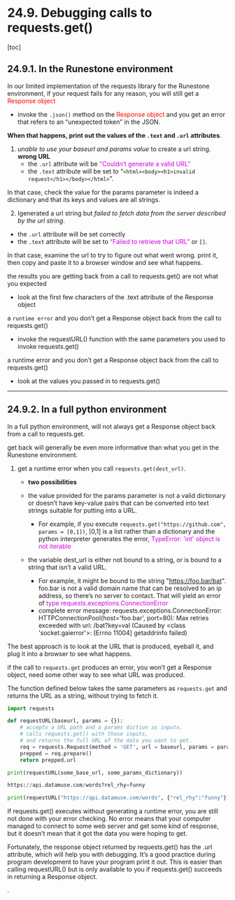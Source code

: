
# 24.9. Debugging calls to requests.get()

[toc]

## 24.9.1. In the Runestone environment

In our limited implementation of the requests library for the Runestone environment, if your request fails for any reason, you will still get a <font color=red> Response object </font>
- invoke the `.json()` method on the <font color=red> Response object </font> and you get an error that refers to an “unexpected token” in the JSON.

**When that happens, print out the values of the `.text` and `.url` attributes**.

1. *unable to use your baseurl and params value* to create a url string. **wrong URL**
    - the `.url` attribute will be <font color=dpurple> "Couldn’t generate a valid URL” </font>
    - the `.text` attribute will be set to “`<html><body><h1>invalid request</h1></body></html>`”.

In that case, check the value for the params parameter is indeed a dictionary and that its keys and values are all strings.

2. Igenerated a url string but *failed to fetch data from the server described by the url string*.
- the `.url` attribute will be set correctly
- the `.text` attribute will be set to <font color=dpurple> “Failed to retrieve that URL” </font> or `[]`.

In that case, examine the url to try to figure out what went wrong. print it, then copy and paste it to a browser window and see what happens.

the results you are getting back from a call to requests.get() are not what you expected
- look at the first few characters of the .text attribute of the Response object

a `runtime error` and you don’t get a Response object back from the call to requests.get()
- invoke the requestURL() function with the same parameters you used to invoke requests.get()

a runtime error and you don’t get a Response object back from the call to requests.get()
- look at the values you passed in to requests.get()

---

## 24.9.2. In a full python environment

In a full python environment, will not always get a Response object back from a call to requests.get.

get back will generally be even more informative than what you get in the Runestone environment.

1. get a <fonr color=red> runtime error </font> when you call `requests.get(dest_url)`.
    - **two possibilities**

    - the value provided for the params parameter is not a valid dictionary or doesn’t have key-value pairs that can be converted into text strings suitable for putting into a URL.
      - For example, if you execute `requests.get("https://github.com", params = [0,1])`, [0,1] is a list rather than a dictionary and the python interpreter generates the error, <font color=dpurple>  TypeError: 'int' object is not iterable </font>

    - the variable dest_url is either not bound to a string, or is bound to a string that isn’t a valid URL.
      - For example, it might be bound to the string "https://foo.bar/bat". foo.bar is not a valid domain name that can be resolved to an ip address, so there’s no server to contact. That will yield an error of <font color=dpurple>  type requests.exceptions.ConnectionError </font>
      - complete error message: requests.exceptions.ConnectionError: HTTPConnectionPool(host='foo.bar', port=80): Max retries exceeded with url: /bat?key=val (Caused by <class 'socket.gaierror'>: [Errno 11004] getaddrinfo failed)


The best approach is to look at the URL that is produced, eyeball it, and plug it into a browser to see what happens.

if the call to `requests.get` produces an error, you won’t get a Response object, need some other way to see what URL was produced.

The function defined below takes the same parameters as `requests.get` and returns the URL as a string, without trying to fetch it.

```py
import requests

def requestURL(baseurl, params = {}):
    # accepts a URL path and a params diction as inputs.
    # calls requests.get() with those inputs,
    # and returns the full URL of the data you want to get.
    req = requests.Request(method = 'GET', url = baseurl, params = params)
    prepped = req.prepare()
    return prepped.url

print(requestURL(some_base_url, some_params_dictionary))

https://api.datamuse.com/words?rel_rhy=funny

print(requestURL("https://api.datamuse.com/words", {"rel_rhy":"funny"}) )

```

If requests.get() executes without generating a runtime error, you are still not done with your error checking. No error means that your computer managed to connect to some web server and get some kind of response, but it doesn’t mean that it got the data you were hoping to get.

Fortunately, the response object returned by requests.get() has the .url attribute, which will help you with debugging. It’s a good practice during program development to have your program print it out. This is easier than calling requestURL() but is only available to you if requests.get() succeeds in returning a Response object.































.
